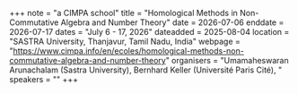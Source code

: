 +++
note = "a CIMPA school"
title = "Homological Methods in Non-Commutative Algebra and Number Theory"
date = 2026-07-06
enddate = 2026-07-17
dates = "July 6 - 17, 2026"
dateadded = 2025-08-04
location = "SASTRA University, Thanjavur, Tamil Nadu, India"
webpage = "https://www.cimpa.info/en/ecoles/homological-methods-non-commutative-algebra-and-number-theory"
organisers = "Umamaheswaran Arunachalam (Sastra University), Bernhard Keller (Université Paris Cité), "
speakers = ""
+++
